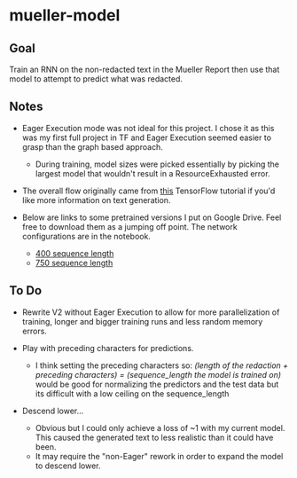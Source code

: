 # mueller-model

## Goal

Train an RNN on the non-redacted text in the Mueller Report then use that model to attempt to predict what was redacted.

## Notes

- Eager Execution mode was not ideal for this project. I chose it as this was my first full project in TF and Eager Execution seemed easier to grasp than the graph based approach.
    - During training, model sizes were picked essentially by picking the largest model that wouldn't result in a ResourceExhausted error. 

- The overall flow originally came from [this](https://github.com/tensorflow/docs/blob/master/site/en/r2/tutorials/text/text_generation.ipynb) TensorFlow tutorial if you'd like more information on text generation. 

- Below are links to some pretrained versions I put on Google Drive. Feel free to download them as a jumping off point. The network configurations are in the notebook. 
  - [400 sequence length](https://drive.google.com/open?id=159SND9AsZSF8wOt_GVVl_uLFIkynzizs)
  - [750 sequence length](https://drive.google.com/open?id=123wOXo1rBl420RfZ2fD1j3DYdohNIROG)

## To Do

- Rewrite V2 without Eager Execution to allow for more parallelization of training, longer and bigger training runs and less random memory errors.

- Play with preceding characters for predictions.
    - I think setting the preceding characters so:
        _(length of the redaction + preceding characters) = (sequence_length the model is trained on)_ would be good for normalizing the predictors and the test data but its difficult with a low ceiling on the sequence_length

- Descend lower...
    - Obvious but I could only achieve a loss of ~1 with my current model. This caused the generated text to less realistic than it could have been.
    - It may require the "non-Eager" rework in order to expand the model to descend lower.
